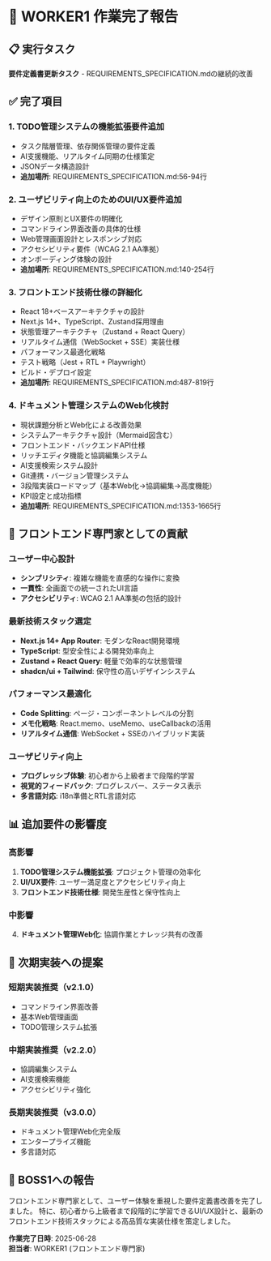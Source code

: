 # 🎯 WORKER1 作業完了報告

## 📋 実行タスク
**要件定義書更新タスク** - REQUIREMENTS_SPECIFICATION.mdの継続的改善

## ✅ 完了項目

### 1. TODO管理システムの機能拡張要件追加
- タスク階層管理、依存関係管理の要件定義
- AI支援機能、リアルタイム同期の仕様策定
- JSONデータ構造設計
- **追加場所**: REQUIREMENTS_SPECIFICATION.md:56-94行

### 2. ユーザビリティ向上のためのUI/UX要件追加
- デザイン原則とUX要件の明確化
- コマンドライン界面改善の具体的仕様
- Web管理画面設計とレスポンシブ対応
- アクセシビリティ要件（WCAG 2.1 AA準拠）
- オンボーディング体験の設計
- **追加場所**: REQUIREMENTS_SPECIFICATION.md:140-254行

### 3. フロントエンド技術仕様の詳細化
- React 18+ベースアーキテクチャの設計
- Next.js 14+、TypeScript、Zustand採用理由
- 状態管理アーキテクチャ（Zustand + React Query）
- リアルタイム通信（WebSocket + SSE）実装仕様
- パフォーマンス最適化戦略
- テスト戦略（Jest + RTL + Playwright）
- ビルド・デプロイ設定
- **追加場所**: REQUIREMENTS_SPECIFICATION.md:487-819行

### 4. ドキュメント管理システムのWeb化検討
- 現状課題分析とWeb化による改善効果
- システムアーキテクチャ設計（Mermaid図含む）
- フロントエンド・バックエンドAPI仕様
- リッチエディタ機能と協調編集システム
- AI支援検索システム設計
- Git連携・バージョン管理システム
- 3段階実装ロードマップ（基本Web化→協調編集→高度機能）
- KPI設定と成功指標
- **追加場所**: REQUIREMENTS_SPECIFICATION.md:1353-1665行

## 🎨 フロントエンド専門家としての貢献

### ユーザー中心設計
- **シンプリシティ**: 複雑な機能を直感的な操作に変換
- **一貫性**: 全画面での統一されたUI言語
- **アクセシビリティ**: WCAG 2.1 AA準拠の包括的設計

### 最新技術スタック選定
- **Next.js 14+ App Router**: モダンなReact開発環境
- **TypeScript**: 型安全性による開発効率向上
- **Zustand + React Query**: 軽量で効率的な状態管理
- **shadcn/ui + Tailwind**: 保守性の高いデザインシステム

### パフォーマンス最適化
- **Code Splitting**: ページ・コンポーネントレベルの分割
- **メモ化戦略**: React.memo、useMemo、useCallbackの活用
- **リアルタイム通信**: WebSocket + SSEのハイブリッド実装

### ユーザビリティ向上
- **プログレッシブ体験**: 初心者から上級者まで段階的学習
- **視覚的フィードバック**: プログレスバー、ステータス表示
- **多言語対応**: i18n準備とRTL言語対応

## 📊 追加要件の影響度

### 高影響
1. **TODO管理システム機能拡張**: プロジェクト管理の効率化
2. **UI/UX要件**: ユーザー満足度とアクセシビリティ向上
3. **フロントエンド技術仕様**: 開発生産性と保守性向上

### 中影響
4. **ドキュメント管理Web化**: 協調作業とナレッジ共有の改善

## 🚀 次期実装への提案

### 短期実装推奨（v2.1.0）
- コマンドライン界面改善
- 基本Web管理画面
- TODO管理システム拡張

### 中期実装推奨（v2.2.0）
- 協調編集システム
- AI支援検索機能
- アクセシビリティ強化

### 長期実装推奨（v3.0.0）
- ドキュメント管理Web化完全版
- エンタープライズ機能
- 多言語対応

## 📝 BOSS1への報告
フロントエンド専門家として、ユーザー体験を重視した要件定義書改善を完了しました。
特に、初心者から上級者まで段階的に学習できるUI/UX設計と、最新のフロントエンド技術スタックによる高品質な実装仕様を策定しました。

**作業完了日時**: 2025-06-28  
**担当者**: WORKER1 (フロントエンド専門家)